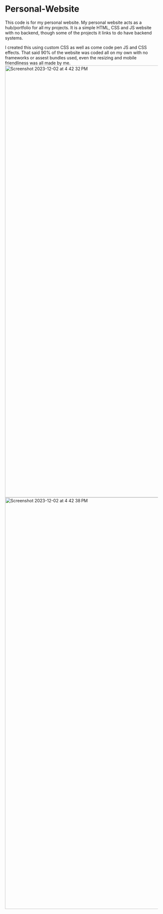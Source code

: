# Personal-Website

This code is for my personal website. My personal website acts as a hub/portfolio for all my projects. 
It is a simple HTML, CSS and JS website with no backend, though some of the projects it links to do have backend systems.

I created this using custom CSS as well as come code pen JS and CSS effects. That said 90% of the website was coded
all on my own with no frameworks or assest bundles used, even the resizing and mobile friendliness was all made by me.
<img width="1420" alt="Screenshot 2023-12-02 at 4 42 32 PM" src="https://github.com/johnmihal/Personal-Website/assets/107288799/00ebf261-50a4-4f43-8cd2-ef5c0864e639">
<img width="1353" alt="Screenshot 2023-12-02 at 4 42 38 PM" src="https://github.com/johnmihal/Personal-Website/assets/107288799/f718e4f0-2aaa-4645-a590-042d70d1c57c">
